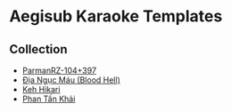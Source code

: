 # Aegisub Karaoke Templates
 
## Collection

+ [ParmanRZ-104+397](ParmanRZ)
+ [Địa Ngục Máu (Blood Hell)](DiaNgucMau)
+ [Keh Hikari](Kehy)
+ [Phan Tấn Khải](PhanTanKhai)
